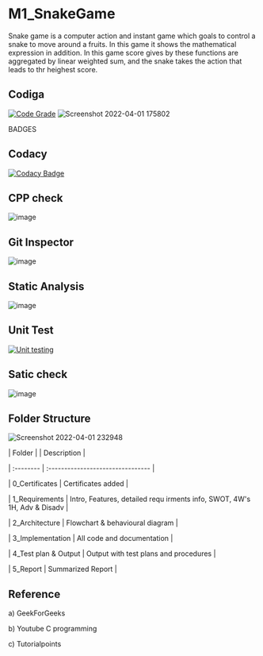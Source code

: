 # M1_SnakeGame
Snake game is a computer action and instant game which goals to control a snake to move around a fruits. In this game it shows  the mathematical expression in addition.
In this game score gives by these functions are aggregated by linear weighted sum, and the snake takes the action that leads to thr heighest score.

## Codiga
[![Code Grade](https://api.codiga.io/project/32355/score/svg)](https://app.codiga.io/public/project/32355/M1_SnakeGame/dashboard)
![Screenshot 2022-04-01 175802](https://user-images.githubusercontent.com/102678112/161263502-3f624877-1a9a-4c00-a809-d1e940f0a475.png)

BADGES

## Codacy
[![Codacy Badge](https://app.codacy.com/project/badge/Grade/5fb5ded26fe54f39a82e9d8f10739786)](https://www.codacy.com/gh/YusufAliAnsar/M1_SnakeGame/dashboard?utm_source=github.com&amp;utm_medium=referral&amp;utm_content=YusufAliAnsar/M1_SnakeGame&amp;utm_campaign=Badge_Grade)

## CPP check
![image](https://user-images.githubusercontent.com/102678112/161258861-897c0fa4-7d87-40a5-b10a-fee50be01f48.png)

## Git Inspector
![image](https://user-images.githubusercontent.com/102678112/161258993-1c36a383-149e-4bc2-8ff4-0e800af44bf3.png)

##  Static Analysis
![image](https://user-images.githubusercontent.com/102678112/161259158-53426dd0-2dd2-4826-96f7-fdce25d45f42.png)

## Unit Test
[![Unit testing](https://github.com/YusufAliAnsar/M1_SnakeGame/actions/workflows/main.yml/badge.svg)](https://github.com/YusufAliAnsar/M1_SnakeGame/actions/workflows/main.yml)

## Satic check
![image](https://user-images.githubusercontent.com/102678112/161259429-78a71f6e-6001-4e42-abcc-b960ea8b27a8.png)

## Folder Structure
 ![Screenshot 2022-04-01 232948](https://user-images.githubusercontent.com/102678112/161317501-dc5ca05f-f839-4d87-9f17-f5121ec6724e.png)
 
| Folder |   | Description   |

| :-------- |  :-------------------------------- |

| 0_Certificates   |    Certificates added    |
 
| 1_Requirements   |    Intro, Features, detailed requ irments info, SWOT, 4W's 1H, Adv & Disadv   |

| 2_Architecture   |     Flowchart & behavioural diagram   |

| 3_Implementation |     All code and documentation        |

| 4_Test plan & Output | Output with test plans and procedures |

| 5_Report |  Summarized Report |


## Reference

a) GeekForGeeks

b) Youtube C programming

c) Tutorialpoints

